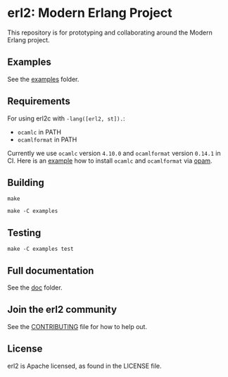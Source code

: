 # erl2: Modern Erlang Project

This repository is for prototyping and collaborating around the Modern Erlang project.

## Examples

See the [examples](examples/) folder.

## Requirements

For using erl2c with `-lang([erl2, st]).`:
- `ocamlc` in PATH
- `ocamlformat` in PATH

Currently we use `ocamlc` version `4.10.0` and `ocamlformat` version `0.14.1` in CI.
Here is an [example](https://github.com/WhatsApp/erl2/blob/1e2adc3fdd9f5f30c43de692930d4854379debaf/.github/workflows/erlang.yml#L36-L38)
how to install `ocamlc` and `ocamlformat` via [opam](https://opam.ocaml.org/).

## Building

    make

    make -C examples


## Testing

    make -C examples test


## Full documentation

See the [doc](doc) folder.

## Join the erl2 community

See the [CONTRIBUTING](CONTRIBUTING.md) file for how to help out.

## License
erl2 is Apache licensed, as found in the LICENSE file.
